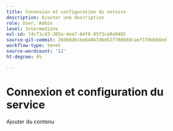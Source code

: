 ```yaml
---
title: Connexion et configuration du service
description: Ajouter une description
role: User, Admin
level: Intermediate
exl-id: 74c71c43-305a-4ea7-84f8-95f3ce0a9482
source-git-commit: 26d0ddbcbe648b336d527788668caef1f8e688ed
workflow-type: tm+mt
source-wordcount: '12'
ht-degree: 0%

---
```


# Connexion et configuration du service

Ajouter du contenu

